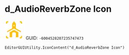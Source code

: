 # d_AudioReverbZone Icon
![](/img/d_AudioReverbZone%20Icon.png)
GUID: `-6004528207235747473`
```
EditorGUIUtility.IconContent("d_AudioReverbZone Icon")
```
